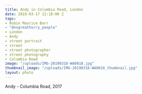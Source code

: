 ```yaml
---
title: Andy in Columbia Road, London
date: 2019-03-17 12:18:00 Z
tags:
- Robin Maurice Barr
- "@nogreathurry_people"
- London
- Andy
- street portrait
- street
- street photographer
- street photography
- Columbia Road
image: "/uploads/IMG-20190316-WA0018.jpg"
thumbnail_image: "/uploads/IMG-20190316-WA0018_thumbnail.jpg"
layout: photo
---
```


Andy - Columbia Road, 2017